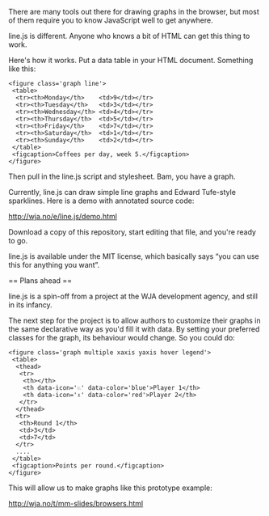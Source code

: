 There are many tools out there for drawing graphs in the browser, but most of them require you to know JavaScript well to get anywhere.

line.js is different. Anyone who knows a bit of HTML can get this thing to work.

Here's how it works. Put a data table in your HTML document. Something like this:

    <figure class='graph line'>
     <table>
      <tr><th>Monday</th>    <td>9</td></tr>
      <tr><th>Tuesday</th>   <td>3</td></tr>
      <tr><th>Wednesday</th> <td>4</td></tr>
      <tr><th>Thursday</th>  <td>5</td></tr>
      <tr><th>Friday</th>    <td>7</td></tr>
      <tr><th>Saturday</th>  <td>1</td></tr>
      <tr><th>Sunday</th>    <td>2</td></tr>
     </table>
     <figcaption>Coffees per day, week 5.</figcaption>
    </figure>

Then pull in the line.js script and stylesheet. Bam, you have a graph.

Currently, line.js can draw simple line graphs and Edward Tufe-style sparklines. Here is a demo with annotated source code:

http://wja.no/e/line.js/demo.html

Download a copy of this repository, start editing that file, and you're ready to go.

line.js is available under the MIT license, which basically says “you can use this for anything you want”.

== Plans ahead ==

line.js is a spin-off from a project at the WJA development agency, and still in its infancy.

The next step for the project is to allow authors to customize their graphs in the same declarative way as you'd fill it with data. By setting your preferred classes for the graph, its behaviour would change. So you could do: 

    <figure class='graph multiple xaxis yaxis hover legend'>
     <table>
      <thead>
       <tr>
        <th></th>
        <th data-icon='♘' data-color='blue'>Player 1</th>
        <th data-icon='♗' data-color='red'>Player 2</th>
       </tr>
      </thead>
      <tr>
       <th>Round 1</th>
       <td>3</td>
       <td>7</td>
      </tr>
      ....
     </table>
     <figcaption>Points per round.</figcaption>
    </figure>

This will allow us to make graphs like this prototype example:

http://wja.no/t/mm-slides/browsers.html

